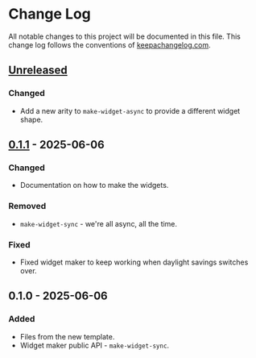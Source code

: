 # Change Log
All notable changes to this project will be documented in this file. This change log follows the conventions of [keepachangelog.com](http://keepachangelog.com/).

## [Unreleased]
### Changed
- Add a new arity to `make-widget-async` to provide a different widget shape.

## [0.1.1] - 2025-06-06
### Changed
- Documentation on how to make the widgets.

### Removed
- `make-widget-sync` - we're all async, all the time.

### Fixed
- Fixed widget maker to keep working when daylight savings switches over.

## 0.1.0 - 2025-06-06
### Added
- Files from the new template.
- Widget maker public API - `make-widget-sync`.

[Unreleased]: https://sourcehost.site/your-name/learn/compare/0.1.1...HEAD
[0.1.1]: https://sourcehost.site/your-name/learn/compare/0.1.0...0.1.1
